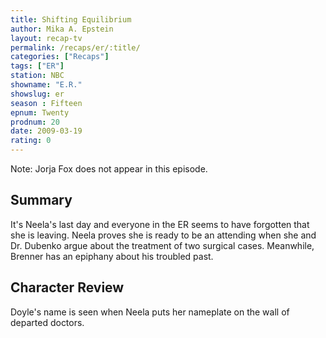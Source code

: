 ```yaml
---
title: Shifting Equilibrium
author: Mika A. Epstein
layout: recap-tv
permalink: /recaps/er/:title/
categories: ["Recaps"]
tags: ["ER"]
station: NBC
showname: "E.R."
showslug: er
season : Fifteen  
epnum: Twenty  
prodnum: 20    
date: 2009-03-19
rating: 0
---
```


Note: Jorja Fox does not appear in this episode.

## Summary  
  
It's Neela's last day and everyone in the ER seems to have forgotten that she is leaving. Neela proves she is ready to be an attending when she and Dr. Dubenko argue about the treatment of two surgical cases. Meanwhile, Brenner has an epiphany about his troubled past.

## Character Review  
  
Doyle's name is seen when Neela puts her nameplate on the wall of departed doctors.